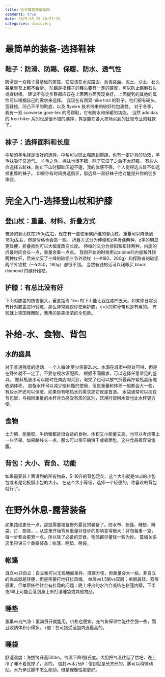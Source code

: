 ```yaml
---
title: 徒步露营装备指南
comments: true
date: 2023-05-25 18:57:33
categories: discovery
---
```


# 最简单的装备-选择鞋袜
## 鞋子：防滑、防踢、保暖、防水、透气性

防滑是一双鞋子最基础的属性，它应该在水泥路面、沥青路面、泥土、沙土、石头甚至青苔上都不会滑。
防踢是指鞋子的鞋头要有一定的硬度，可以防止踢到石头或者树根。
建议所有徒步鞋都应该在上面两方面表现良好，上面提到的其他的属性可以根据自己的需求来选择。
我现在有两双 nike trail 的鞋子，他们都有硬头，宽鞋楦、凹凸不平的鞋底，以及 flywire 技术带来的较好的包裹性。
对于冬季，我有一双 converse gore-tex 的高帮鞋，它有防水和保暖的功能。
当然 addidas 的 free hiker 系列也是很不错的选择，算是能在各大商场买到的比较专业的鞋款了。

## 袜子：选择面料和长度

中帮的羊毛袜是很好的选择，中帮可以防止鞋踢到脚踝，也有一定护具的功效，羊毛袜吸汗又透气。
羊毛之外，棉袜也很不错，除了它湿了之后不太舒服。
有些人会选择五趾袜，防止下山时脚趾压迫不适，我的体感不强，个人觉得选五趾不如选择更厚的袜子。
如果你有时间挑选购买，那选择一双好袜子绝对能提升你的徒步体验。

# 完全入门-选择登山杖和护膝
## 登山杖：重量、材料、折叠方式
普通的登山杖在250g左右，现在有一些使用碳纤维的登山杖，重量可以降低到180g左右，但是价格也会高一些。
折叠方式分为伸缩和z字折叠两种，z字的明显更轻便，折叠款则可以大幅度改变长度。
伸缩的又分为锁扣和扭转两种，内旋的折叠时间会长一点，重量会重一点点。
我刚开始的时候用过alpine的内旋和外锁两种杖杆，后来又买了三峰的碳铝三节外锁杖（～¥180，200g）和探路者的碳铝两节外锁杖（～¥250，180g）都很不错。
当然有钱的话可以闭眼买 black diamond 的碳纤维杖。

## 护膝：有总比没有好
下山对膝盖的伤害很大，垂直距离 1km 的下山能让我连疼四五天。如果你日常没有针对膝盖进行锻炼，那么非常建议你使用护膝，小小的髌骨带也是有用的。
有钱就上德国保而防，我用的是美津浓的全包款。

# 补给-水、食物、背包
## 水的盛具
对于普通强度的运动，一个人每8h至少需要2L水。水源在城市中随处可得，但是在野外就不一定了。不要忽视水源配置。
根据不同需求，可以选择任意常见的盛具。
塑料瓶装水可以随时在商店购买到，喝完了也可以放气折叠再拧紧瓶盖压缩收纳体积。
自备水杯可以减少塑料瓶的使用，但是重量和体积一般都会大一些，有些水杯还可以保暖，如果你有喝热水的需求那它就是首选。
水袋通常可以挂在背包里，与相同重量的水杯背负感受有质的区别，饮用时使用水管也比水杯更方便。
## 食物
士力架、能量胶、牛奶糖都是很合适的食物，体积又小能量又高。也可以考虑带上一些坚果。如果路线长一点，那么可以带压缩饼干或者面包，这些食品都容易饱腹。
## 背包：大小、背负、功能
如果需要装上面讲到的所有物品，5-10升的背包足矣。这个大小就是muji的小包包或者是北极狐小包的大小。
在这个大小等级，选择一个轻便的，你喜欢的背包就行了。

# 在野外休息-露营装备
如果路线更长一点，那就需要准备野外露营的装备了。防水布、帐篷、睡垫、睡袋、灯、厨具……
从这里开始背负重量对徒步的影响变得很大：背包每重一克，每一步都会更累一点。所以除了必备的饮食，物品都尽量轻一些为妙。
篇幅关系这里只讲三个重要装备：帐篷、睡垫、睡袋。

## 帐篷
自立vs非自立：自立帐可以无视地面条件、搭建方便，但重量会大一些。非自立的优点就是轻便，但是需要打地钉拉风绳。
单层vs1.5层vs双层：单层最轻、双层最重。但单层帐往往会有挂霜的问题：晚上呼出的水汽会凝结在帐篷内壁，下半夜/早上可能会落到身上来打湿睡袋或其他物品。

## 睡垫
蛋巢vs充气垫：蛋巢展开就能用，价格也便宜。充气垫保温性能往往强一些，而且收纳体积小得多。
r值：在可接受范围内选最高的。

## 睡袋
舒适温度：海拔每升高500m，气温下降1摄氏度。大胆把气温往低了估吧，晚上冷了睡不着就惨了，真的。
信封vs木乃伊：信封就是长方形的，脚可以稍微动动。木乃伊式脚不怎么能动，但是保暖性能更好。

